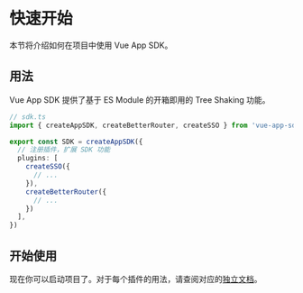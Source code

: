 # 快速开始

本节将介绍如何在项目中使用 Vue App SDK。

## 用法

Vue App SDK 提供了基于 ES Module 的开箱即用的 Tree Shaking 功能。

```ts
// sdk.ts
import { createAppSDK, createBetterRouter, createSSO } from 'vue-app-sdk'

export const SDK = createAppSDK({
  // 注册插件，扩展 SDK 功能
  plugins: [
    createSSO({
      // ...
    }),
    createBetterRouter({
      // ...
    })
  ],
})
```

## 开始使用

现在你可以启动项目了。对于每个插件的用法，请查阅对应的[独立文档](/api/)。
